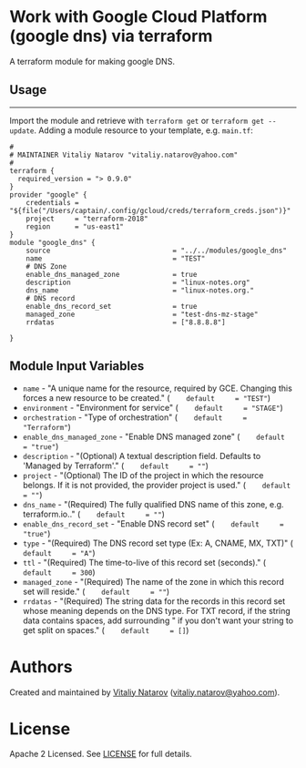 # Work with Google Cloud  Platform (google dns) via terraform

A terraform module for making google DNS.

## Usage
--------

Import the module and retrieve with ```terraform get``` or ```terraform get --update```. Adding a module resource to your template, e.g. `main.tf`:

```
#
# MAINTAINER Vitaliy Natarov "vitaliy.natarov@yahoo.com"
#
terraform {
  required_version = "> 0.9.0"
}
provider "google" {
    credentials = "${file("/Users/captain/.config/gcloud/creds/terraform_creds.json")}"
    project     = "terraform-2018"
    region      = "us-east1"
}
module "google_dns" {
    source                              = "../../modules/google_dns"
    name                                = "TEST"
    # DNS Zone
    enable_dns_managed_zone             = true
    description                         = "linux-notes.org"
    dns_name                            = "linux-notes.org."
    # DNS record
    enable_dns_record_set               = true
    managed_zone                        = "test-dns-mz-stage"
    rrdatas                             = ["8.8.8.8"]

}

```

Module Input Variables
----------------------
- `name` - "A unique name for the resource, required by GCE. Changing this forces a new resource to be created." (`    default     = "TEST"`)
- `environment` - "Environment for service" (`    default     = "STAGE"`)
- `orchestration` - "Type of orchestration" (`    default     = "Terraform"`)
- `enable_dns_managed_zone` - "Enable DNS managed zone" (`    default     = "true"`)
- `description` - "(Optional) A textual description field. Defaults to 'Managed by Terraform'." (`    default     = ""`)
- `project` - "(Optional) The ID of the project in which the resource belongs. If it is not provided, the provider project is used." (`    default     = ""`)
- `dns_name` - "(Required) The fully qualified DNS name of this zone, e.g. terraform.io.." (`    default     = ""`)
- `enable_dns_record_set` - "Enable DNS record set"  (`    default     = "true"`)
- `type` - "(Required) The DNS record set type (Ex: A, CNAME, MX, TXT)" (`    default     = "A"`)
- `ttl` - "(Required) The time-to-live of this record set (seconds)." (`    default     = 300`)
- `managed_zone` - "(Required) The name of the zone in which this record set will reside." (`    default     = ""`)
- `rrdatas` - "(Required) The string data for the records in this record set whose meaning depends on the DNS type. For TXT record, if the string data contains spaces, add surrounding \" if you don't want your string to get split on spaces." (`    default     = []`)


Authors
=======

Created and maintained by [Vitaliy Natarov](https://github.com/SebastianUA)
(vitaliy.natarov@yahoo.com).

License
=======

Apache 2 Licensed. See [LICENSE](https://github.com/SebastianUA/terraform/blob/master/LICENSE) for full details.
